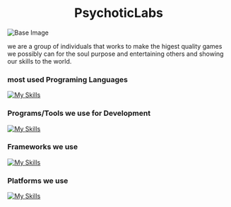 <h1 align="center">PsychoticLabs</h1>

![Base Image](https://github.com/PsychoticLabs/.github/assets/116987090/790322cc-5cca-4617-8017-f6902a96d6e1)

we are a group of individuals that works to make the higest quality games we possibly can for the soul purpose and entertaining others and showing our skills to the world.

### most used Programing Languages

[![My Skills](https://skillicons.dev/icons?i=c,cs,cpp,md&theme=dark)](https://skillicons.dev)

### Programs/Tools we use for Development

[![My Skills](https://skillicons.dev/icons?i=git,unreal,vscode&theme=dark)](https://skillicons.dev)

### Frameworks we use
[![My Skills](https://skillicons.dev/icons?i=dotnet&theme=dark)](https://skillicons.dev)

### Platforms we use
[![My Skills](https://skillicons.dev/icons?i=discord,github,twitter&theme=dark)](https://skillicons.dev)
